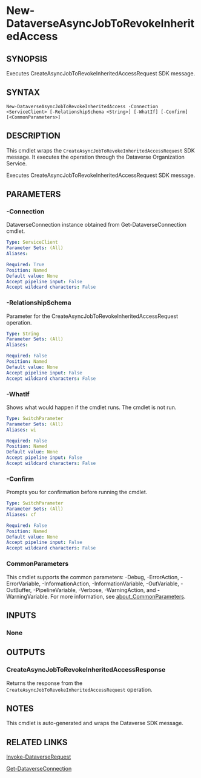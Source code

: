 # New-DataverseAsyncJobToRevokeInheritedAccess

## SYNOPSIS
Executes CreateAsyncJobToRevokeInheritedAccessRequest SDK message.

## SYNTAX

```
New-DataverseAsyncJobToRevokeInheritedAccess -Connection <ServiceClient> [-RelationshipSchema <String>] [-WhatIf] [-Confirm] [<CommonParameters>]
```

## DESCRIPTION

This cmdlet wraps the `CreateAsyncJobToRevokeInheritedAccessRequest` SDK message. It executes the operation through the Dataverse Organization Service.

Executes CreateAsyncJobToRevokeInheritedAccessRequest SDK message.

## PARAMETERS

### -Connection
DataverseConnection instance obtained from Get-DataverseConnection cmdlet.

```yaml
Type: ServiceClient
Parameter Sets: (All)
Aliases:

Required: True
Position: Named
Default value: None
Accept pipeline input: False
Accept wildcard characters: False
```
### -RelationshipSchema
Parameter for the CreateAsyncJobToRevokeInheritedAccessRequest operation.

```yaml
Type: String
Parameter Sets: (All)
Aliases:

Required: False
Position: Named
Default value: None
Accept pipeline input: False
Accept wildcard characters: False
```
### -WhatIf
Shows what would happen if the cmdlet runs. The cmdlet is not run.

```yaml
Type: SwitchParameter
Parameter Sets: (All)
Aliases: wi

Required: False
Position: Named
Default value: None
Accept pipeline input: False
Accept wildcard characters: False
```

### -Confirm
Prompts you for confirmation before running the cmdlet.

```yaml
Type: SwitchParameter
Parameter Sets: (All)
Aliases: cf

Required: False
Position: Named
Default value: None
Accept pipeline input: False
Accept wildcard characters: False
```
### CommonParameters
This cmdlet supports the common parameters: -Debug, -ErrorAction, -ErrorVariable, -InformationAction, -InformationVariable, -OutVariable, -OutBuffer, -PipelineVariable, -Verbose, -WarningAction, and -WarningVariable. For more information, see [about_CommonParameters](http://go.microsoft.com/fwlink/?LinkID=113216).

## INPUTS

### None

## OUTPUTS

### CreateAsyncJobToRevokeInheritedAccessResponse

Returns the response from the `CreateAsyncJobToRevokeInheritedAccessRequest` operation.

## NOTES

This cmdlet is auto-generated and wraps the Dataverse SDK message.

## RELATED LINKS

[Invoke-DataverseRequest](Invoke-DataverseRequest.md)

[Get-DataverseConnection](Get-DataverseConnection.md)
